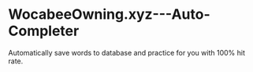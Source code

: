 # WocabeeOwning.xyz---Auto-Completer
Automatically save words to database and practice for you with 100% hit rate.
